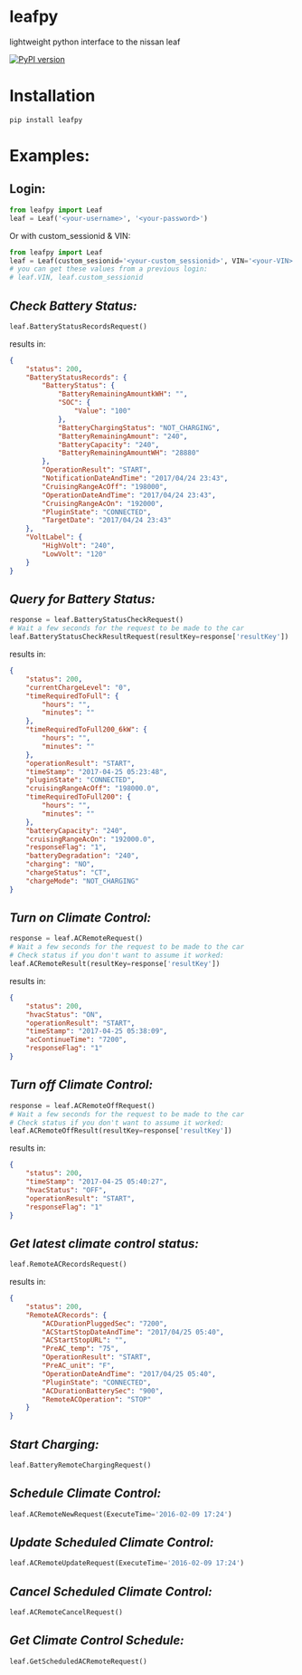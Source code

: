 # leafpy
lightweight python interface to the nissan leaf

[![PyPI version](https://badge.fury.io/py/leafpy.svg)](https://badge.fury.io/py/leafpy)

# Installation
```
pip install leafpy
```

# Examples:

Login:
----

```python
from leafpy import Leaf
leaf = Leaf('<your-username>', '<your-password>')
```

Or with custom_sessionid & VIN:

```python
from leafpy import Leaf
leaf = Leaf(custom_sesionid='<your-custom_sessionid>', VIN='<your-VIN>')
# you can get these values from a previous login:
# leaf.VIN, leaf.custom_sessionid
```

*Check Battery Status:*
-----
```python
leaf.BatteryStatusRecordsRequest()
```
results in:
```json
{
	"status": 200,
	"BatteryStatusRecords": {
		"BatteryStatus": {
			"BatteryRemainingAmountkWH": "",
			"SOC": {
				"Value": "100"
			},
			"BatteryChargingStatus": "NOT_CHARGING",
			"BatteryRemainingAmount": "240",
			"BatteryCapacity": "240",
			"BatteryRemainingAmountWH": "28880"
		},
		"OperationResult": "START",
		"NotificationDateAndTime": "2017/04/24 23:43",
		"CruisingRangeAcOff": "198000",
		"OperationDateAndTime": "2017/04/24 23:43",
		"CruisingRangeAcOn": "192000",
		"PluginState": "CONNECTED",
		"TargetDate": "2017/04/24 23:43"
	},
	"VoltLabel": {
		"HighVolt": "240",
		"LowVolt": "120"
	}
}
```
*Query for Battery Status:*
-----
```python
response = leaf.BatteryStatusCheckRequest()
# Wait a few seconds for the request to be made to the car
leaf.BatteryStatusCheckResultRequest(resultKey=response['resultKey'])
```
results in:
```json
{
	"status": 200,
	"currentChargeLevel": "0",
	"timeRequiredToFull": {
		"hours": "",
		"minutes": ""
	},
	"timeRequiredToFull200_6kW": {
		"hours": "",
		"minutes": ""
	},
	"operationResult": "START",
	"timeStamp": "2017-04-25 05:23:48",
	"pluginState": "CONNECTED",
	"cruisingRangeAcOff": "198000.0",
	"timeRequiredToFull200": {
		"hours": "",
		"minutes": ""
	},
	"batteryCapacity": "240",
	"cruisingRangeAcOn": "192000.0",
	"responseFlag": "1",
	"batteryDegradation": "240",
	"charging": "NO",
	"chargeStatus": "CT",
	"chargeMode": "NOT_CHARGING"
}
```

*Turn on Climate Control:*
-----
```python
response = leaf.ACRemoteRequest()
# Wait a few seconds for the request to be made to the car
# Check status if you don't want to assume it worked:
leaf.ACRemoteResult(resultKey=response['resultKey'])
```
results in:
```json
{
	"status": 200,
	"hvacStatus": "ON",
	"operationResult": "START",
	"timeStamp": "2017-04-25 05:38:09",
	"acContinueTime": "7200",
	"responseFlag": "1"
}
```

*Turn off Climate Control:*
-----
```python
response = leaf.ACRemoteOffRequest()
# Wait a few seconds for the request to be made to the car
# Check status if you don't want to assume it worked:
leaf.ACRemoteOffResult(resultKey=response['resultKey'])
```
results in:
```json
{
	"status": 200,
	"timeStamp": "2017-04-25 05:40:27",
	"hvacStatus": "OFF",
	"operationResult": "START",
	"responseFlag": "1"
}
```

*Get latest climate control status:*
-----
```python
leaf.RemoteACRecordsRequest()
```
results in:
```json
{
	"status": 200,
	"RemoteACRecords": {
		"ACDurationPluggedSec": "7200",
		"ACStartStopDateAndTime": "2017/04/25 05:40",
		"ACStartStopURL": "",
		"PreAC_temp": "75",
		"OperationResult": "START",
		"PreAC_unit": "F",
		"OperationDateAndTime": "2017/04/25 05:40",
		"PluginState": "CONNECTED",
		"ACDurationBatterySec": "900",
		"RemoteACOperation": "STOP"
	}
}
```
*Start Charging:*
-----
```python
leaf.BatteryRemoteChargingRequest()
```

*Schedule Climate Control:*
-----
```python
leaf.ACRemoteNewRequest(ExecuteTime='2016-02-09 17:24')
```

*Update Scheduled Climate Control:*
-----
```python
leaf.ACRemoteUpdateRequest(ExecuteTime='2016-02-09 17:24')
```

*Cancel Scheduled Climate Control:*
-----
```python
leaf.ACRemoteCancelRequest()
```

*Get Climate Control Schedule:*
-----
```python
leaf.GetScheduledACRemoteRequest()
```
